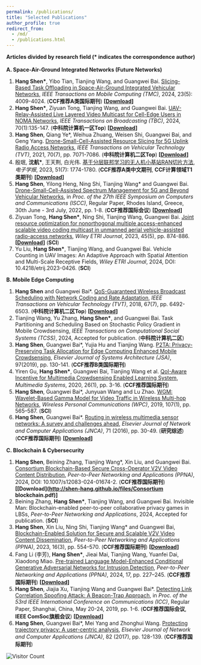 ```yaml
---
permalink: /publications/
title: "Selected Publications"
author_profile: true
redirect_from: 
  - /md/
  - /publications.html
---
```


**Articles divided by research field (\* indicates the correspondence author)**<br/><br/>
**A. Space-Air-Ground Integrated Networks (Future Networks)**  
1. **Hang Shen\***, Yibo Tian, Tianjing Wang, and Guangwei Bai. [Slicing-Based Task Offloading in Space-Air-Ground Integrated Vehicular Networks](https://ieeexplore.ieee.org/document/10145842), *IEEE Transactions on Mobile Computing (TMC)*, 2024, 23(5): 4009-4024. (**CCF推荐A类国际期刊**) **[[Download](http://shen-hang.github.io/files/TMC2024.pdf)]** 
2. **Hang Shen\***, Ziyuan Tong, Tianjing Wang, and Guangwei Bai. [UAV-Relay-Assisted Live Layered Video Multicast for Cell-Edge Users in NOMA Networks](https://ieeexplore.ieee.org/document/10314431), *IEEE Transactions on Broadcasting (TBC)*, 2024, 70(1):135-147. (**中科院计算机一区Top**) **[[Download](http://shen-hang.github.io/files/TBC2024.pdf)]** 
3. **Hang Shen**, Qiang Ye\*, Weihua Zhuang, Weisen Shi, Guangwei Bai, and Geng Yang. [Drone-Small-Cell-Assisted Resource Slicing for 5G Uplink Radio Access Networks](https://ieeexplore.ieee.org/document/9440683),  *IEEE Transactions on Vehicular Technology (TVT)*, 2021, 70(7), pp. 7071-7086. (**中科院计算机二区Top**) **[[Download](http://shen-hang.github.io/files/TVT2021.pdf)]** 
4. 殷珉, **沈航\***, 王天荆, 白光伟. [基于分层联邦学习的无人机小基站RAN切片方法](https://www.ejournal.org.cn/CN/10.12263/DZXB.20221083), *电子学报*, 2023, 51(7): 1774-1780. (**CCF推荐A类中文期刊**, **CCF计算领域T1类期刊**) **[[Download](http://shen-hang.github.io/files/电子学报2023.pdf)]** 
5. **Hang Shen**, Yilong Heng, Ning Shi, Tianjing Wang\* and Guangwei Bai.  [Drone-Small-Cell-Assisted Spectrum Management for 5G and Beyond Vehicular Networks](https://ieeexplore.ieee.org/abstract/document/9912871), in *Proc. of the 27th IEEE Symposium on Computers and Communications (ISCC)*, Regular Paper, Rhodes Island, Greece, 30th June - 3rd July, 2022, pp. 1-8.  (**CCF推荐国际会议**) **[[Download](http://shen-hang.github.io/files/ISCC2022.pdf)]**
6. Ziyuan Tong, **Hang Shen\***, Ning Shi, Tianjing Wang, Guangwei Bai. [Joint resource optimization for nonorthogonal multiple access-enhanced scalable video coding multicast in unmanned aerial vehicle-assisted radio-access networks](https://onlinelibrary.wiley.com/doi/10.4218/etrij.2022-0136), *Wiley ETRI Journal*, 2023, 45(5), pp. 874-886.**[[Download](http://shen-hang.github.io/files/ETRI2023.pdf)]** (**SCI**)
7. Yu Liu, **Hang Shen\***, Tianjing Wang, and Guangwei Bai. Vehicle Counting in UAV Images: An Adaptive Approach with Spatial Attention and Multi-Scale Receptive Fields, *Wiley ETRI Journal*, 2024, DOI: 10.4218/etrij.2023-0426. (**SCI**) 


**B. Mobile Edge Computing**
1. **Hang Shen** and Guangwei Bai\*. [QoS-Guaranteed Wireless Broadcast Scheduling with Network Coding and Rate Adaptation](http://ieeexplore.ieee.org/abstract/document/8291004/), *IEEE Transactions on Vehicular Technology (TVT)*, 2018, 67(7), pp. 6492-6503. (**中科院计算机二区Top**) **[[Download](http://shen-hang.github.io/files/TVT2018.pdf)]** 
2. Tianjing Wang, Yu Zhang, **Hang Shen\***, and Guangwei Bai. Task Partitioning and Scheduling Based on Stochastic Policy Gradient in Mobile Crowdsensing, *IEEE Transactions on Computational Social Systems (TCSS)*, 2024, Accepted for publication. (**中科院计算机二区**)
3. **Hang Shen**, Guangwei Bai\*, Yujia Hu and Tianjing Wang. [P2TA: Privacy-Preserving Task Allocation for Edge Computing Enhanced Mobile Crowdsensing](https://www.sciencedirect.com/science/article/pii/S138376211830451X), *Elsevier Journal of Systems Architecture (JSA)*, 97(2019), pp. 130-141. (**CCF推荐B类国际期刊**)
4. Yiren Gu, **Hang Shen\***, Guangwei Bai, Tianjing Wang et al. [QoI-Aware Incentive for Multimedia Crowdsensing Enabled Learning System](https://link.springer.com/article/10.1007/s00530-019-00616-w), *Multimedia Systems*, 2020, 26(1), pp. 3-16. (**CCF推荐国际期刊**)
5. **Hang Shen**, Guangwei Bai\*, Junyuan Wang and Lu Zhao. [WGM: Wavelet-Based Gamma Model for Video Traffic in Wireless Multi-hop Networks](https://link.springer.com/article/10.1007/s11277-019-06289-y), *Wireless Personal Communications (WPC)*, 2019, 107(1), pp. 565–587. (**SCI**)
6. **Hang Shen**, Guangwei Bai\*. [Routing in wireless multimedia sensor networks: A survey and challenges ahead](https://www.sciencedirect.com/science/article/pii/S1084804516301102), *Elsevier Journal of Network and Computer Applications (JNCA)*, 71 (2016), pp. 30-49. (**研究综述**) (**CCF推荐国际期刊**) **[[Download](http://shen-hang.github.io/files/JNCA2016.pdf)]**



**C. Blockchain & Cybersecurity**
1. **Hang Shen**, Beining Zhang, Tianjing Wang\*, Xin Liu, and Guangwei Bai. [Consortium Blockchain-Based Secure Cross-Operator V2V Video Content Distribution](https://link.springer.com/article/10.1007/s12083-024-01674-2), *Peer-to-Peer Networking and Applications (PPNA)*, 2024, DOI: 10.1007/s12083-024-01674-2. (**CCF推荐国际期刊**) **[[Download](http://shen-hang.github.io/files/Consortium blockchain.pdf)]**
2. Beining Zhang, **Hang Shen\***, Tianjing Wang, and Guangwei Bai. Invisible Man: Blockchain-enabled peer-to-peer collaborative privacy games in LBSs, *Peer-to-Peer Networking and Applications*, 2024, Accepted for publication. (**SCI**) 
3. **Hang Shen**, Xin Liu, Ning Shi, Tianjing Wang* and Guangwei Bai, [Blockchain-Enabled Solution for Secure and Scalable V2V Video Content Dissemination](https://link.springer.com/article/10.1007/s12083-022-01432-2), *Peer-to-Peer Networking and Applications (PPNA)*, 2023, 16(3), pp. 554–570. (**CCF推荐国际期刊**)  **[[Download](http://shen-hang.github.io/files/PPNA2023.pdf)]**
4. Fang Li (李芳), **Hang Shen\***, Jieai Mai, Tianjing Wang, Yuanfei Dai, Xiaodong Miao. [Pre-trained Language Model-Enhanced Conditional Generative Adversarial Networks for Intrusion Detection](https://link.springer.com/article/10.1007/s12083-023-01595-6),  *Peer-to-Peer Networking and Applications (PPNA)*, 2024, 17, pp. 227–245. (**CCF推荐国际期刊**) **[[Download](http://shen-hang.github.io/files/PPNA2024.pdf)]**
5. **Hang Shen**, Jiajia Xu, Tianjing Wang and Guangwei Bai\*. [Detecting Link Correlation Spoofing Attack: A Beacon-Trap Approach](https://ieeexplore.ieee.org/document/8761835), in *Proc. of the 53rd IEEE International Conference on Communications (ICC)*,  Regular Paper, Shanghai, China, May 20-24, 2019, pp. 1-6. (**CCF推荐国际会议**, **IEEE ComSoc旗舰会议**) **[[Download](http://shen-hang.github.io/files/ICC2019.pdf)]**
6. **Hang Shen**, Guangwei Bai\*, Mei Yang and Zhonghui Wang. [Protecting trajectory privacy: A user-centric analysis](https://www.sciencedirect.com/science/article/pii/S1084804517300413), *Elsevier Journal of Network and Computer Applications (JNCA)*, 82 (2017), pp. 128-139. (**CCF推荐国际期刊**)


![Visitor Count](https://profile-counter.glitch.me/shen-hang/count.svg)